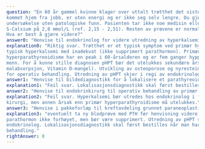 ```yaml
---
question: "En 60 år gammel kvinne klager over uttalt trøtthet det siste halve året. Hun må legge seg etter hun har
kommet hjem fra jobb, er uten energi og er ikke seg selv lengre. Du gjør en grundig klinisk
undersøkelse uten patologiske funn. Pasienten tar ikke noe medisin eller kosttilskudd. Blodprøver viser
S-Calsium på 2,8 mmol/L (ref. 2,15 - 2,51). Resten av prøvene er normale, inkludert kreatinin.
Hva er best å gjøre videre?"
answer0: "Henvise til endokrinolog for videre utredning av hyperkalsemien"
explanation0: "Riktig svar. Trøtthet er et typisk symptom ved primær hyperparathyreoidisme (pHPT). Man finner
typisk hyperkalsemi med inadekvat (ikke supprimert parathormon). Primær
hyperparathyreoidisme har en peak i 60-årsalderen og er fem ganger hyppigere blant kvinner enn
menn. For å kunne stille diagnosen pHPT bør det utelukkes sekundære årsaker (nyresvikt,
malabsorpsjon, Vitamin D-mangel). Utvikling av osteoporose og nyrestein kan være indikasjoner
for operativ behandling. Utredning av pHPT skjer i regi av endokrinolog."
answer1: "Henvise til bildediagnostikk for å lokalisere et parathyreoideaadenom"
explanation1: "Feil svar. Lokalisasjonsdiagnostikk skal først bestilles når man har bestemt operativ behandling."
answer2: "Henvise til endokrinkirurg til operativ behandling av primær hyperparathyreoidisme"
explanation2: "Feil svar. Hyperkalsemi bør utredes hos endokrinolog i første omgang. Det kan bli aktuelt med
kirurgi, men annen årsak enn primær hyperparathyroidisme må utelukkes."
answer3: "Henvise i pakkeforløp til kreftavdeling grunnet paraneoplastisk hyperkalsemi"
explanation3: "eventuelt ta ny blodprøve med PTH før henvisning videre. Ved paraneoplastisk hyperkalsemi er
parathormon ikke forhøyet, men bør være supprimert. Utredning av pHPT skjer i regi av
endokrinolog. Lokalisasjonsdiagnostikk skal først bestilles når man har bestemt operativ
behandling."
rightAnswer: 0
---
```



